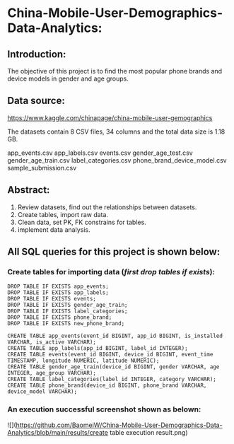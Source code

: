 # **China-Mobile-User-Demographics-Data-Analytics:**

## **Introduction:**

The objective of this project is to find the most popular phone brands and device models in gender and age groups.

## **Data source:**

https://www.kaggle.com/chinapage/china-mobile-user-gemographics

The datasets contain 8 CSV files, 34 columns and the total data size is 1.18 GB.

app_events.csv
app_labels.csv
events.csv
gender_age_test.csv
gender_age_train.csv
label_categories.csv
phone_brand_device_model.csv
sample_submission.csv

## **Abstract:**

1. Review datasets, find out the relationships between datasets.
2. Create tables, import raw data.
3. Clean data, set PK, FK constrains for tables.
4. implement data analysis.

## **All SQL queries for this project is shown below:**

### **Create tables for importing data (*first drop tables if exists*):**

```
DROP TABLE IF EXISTS app_events;
DROP TABLE IF EXISTS app_labels;
DROP TABLE IF EXISTS events;
DROP TABLE IF EXISTS gender_age_train;
DROP TABLE IF EXISTS label_categories;
DROP TABLE IF EXISTS phone_brand;
DROP TABLE IF EXISTS new_phone_brand;

CREATE TABLE app_events(event_id BIGINT, app_id BIGINT, is_installed VARCHAR, is_active VARCHAR);
CREATE TABLE app_labels(app_id BIGINT, label_id INTEGER);
CREATE TABLE events(event_id BIGINT, device_id BIGINT, event_time TIMESTAMP, longitude NUMERIC, latitude NUMERIC);
CREATE TABLE gender_age_train(device_id BIGINT, gender VARCHAR, age INTEGER, age_group VARCHAR);
CREATE TABLE label_categories(label_id INTEGER, category VARCHAR);
CREATE TABLE phone_brand(device_id BIGINT, phone_brand VARCHAR, device_model VARCHAR);

```

### **An execution successful screenshot shown as belown:**

![](https://github.com/BaomeiW/China-Mobile-User-Demographics-Data-Analytics/blob/main/results/create table execution result.png)






